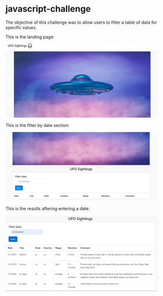 # javascript-challenge


The objective of this challenge was to allow users to filter a table of data for specific values.

This is the landing page: 

<img src="UFO-level-1\static\images\main.png">

This is the filter by date section: 

<img src="UFO-level-1\static\images\filter_date.png">

This is the results aftering entering a date: 

<img src="UFO-level-1\static\images\results.png">

